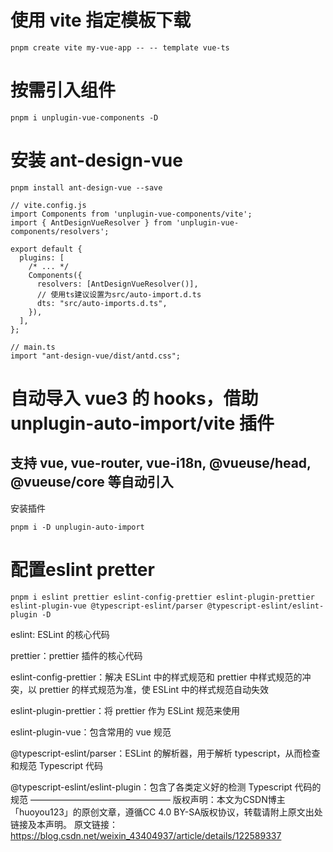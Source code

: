 # 使用 vite 指定模板下载

```
pnpm create vite my-vue-app -- -- template vue-ts
```

# 按需引入组件

```
pnpm i unplugin-vue-components -D
```

# 安装 ant-design-vue

```
pnpm install ant-design-vue --save
```

```
// vite.config.js
import Components from 'unplugin-vue-components/vite';
import { AntDesignVueResolver } from 'unplugin-vue-components/resolvers';

export default {
  plugins: [
    /* ... */
    Components({
      resolvers: [AntDesignVueResolver()],
      // 使用ts建议设置为src/auto-import.d.ts
      dts: "src/auto-imports.d.ts",
    }),
  ],
};

// main.ts
import "ant-design-vue/dist/antd.css";
```

# 自动导入 vue3 的 hooks，借助 unplugin-auto-import/vite 插件

## 支持 vue, vue-router, vue-i18n, @vueuse/head, @vueuse/core 等自动引入

安装插件

```
pnpm i -D unplugin-auto-import
```
# 配置eslint pretter
```
pnpm i eslint prettier eslint-config-prettier eslint-plugin-prettier eslint-plugin-vue @typescript-eslint/parser @typescript-eslint/eslint-plugin -D
```
eslint: ESLint 的核心代码

prettier：prettier 插件的核心代码

eslint-config-prettier：解决 ESLint 中的样式规范和 prettier 中样式规范的冲突，以 prettier 的样式规范为准，使 ESLint 中的样式规范自动失效

eslint-plugin-prettier：将 prettier 作为 ESLint 规范来使用

eslint-plugin-vue：包含常用的 vue 规范

@typescript-eslint/parser：ESLint 的解析器，用于解析 typescript，从而检查和规范 Typescript 代码

@typescript-eslint/eslint-plugin：包含了各类定义好的检测 Typescript 代码的规范
————————————————
版权声明：本文为CSDN博主「huoyou123」的原创文章，遵循CC 4.0 BY-SA版权协议，转载请附上原文出处链接及本声明。
原文链接：https://blog.csdn.net/weixin_43404937/article/details/122589337